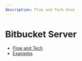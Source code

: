 ```yaml
---
description: Flow and Tech dive
---
```


# Bitbucket Server

* [Flow and Tech](bitbucket-server-flow-and-tech.md)
* [Examples](../../consolidate-results/bitbucket-server/bitbucket-server-examples.md)
